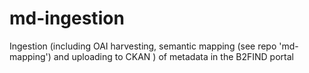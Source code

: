 md-ingestion
============

Ingestion (including OAI harvesting, semantic mapping (see repo 'md-mapping') and uploading to CKAN ) of metadata in the B2FIND portal
